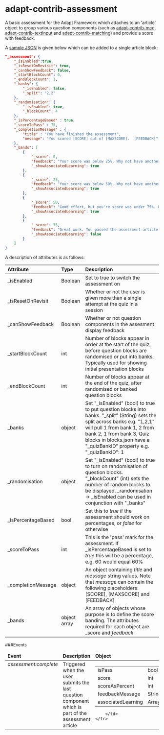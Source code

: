 adapt-contrib-assessment
========================

A basic assessment for the Adapt Framework which attaches to an 'article' object to group various question components (such as [adapt-contrib-mcq](https://github.com/adaptlearning/adapt-contrib-mcq), [adapt-contrib-textInput](https://github.com/adaptlearning/adapt-contrib-textInput) and [adapt-contrib-matching](https://github.com/adaptlearning/adapt-contrib-matching)) and provide a score with feedback.

A [sample JSON](https://github.com/cgkineo/adapt-contrib-assessment/blob/master/example.json) is given below which can be added to a single article block:

```json
"_assessment": {
    "_isEnabled":true,
    "_isResetOnRevisit": true,
    "_canShowFeedback": false,
    "_startBlockCount": 0,
    "_endBlockCount": 1,
    "_banks": {
        "_isEnabled": false,
        "_split": "2,2"
    },
    "_randomisation": {
        "_isEnabled": true,
        "_blockCount": 4
    },
    "_isPercentageBased" : true,
    "_scoreToPass" : 75,
    "_completionMessage" : {
        "title" : "You have finished the assessment",
        "message": "You scored [SCORE] out of [MAXSCORE].  [FEEDBACK]"
    },
    "_bands": [
        {
            "_score": 0,
            "feedback": "Your score was below 25%. Why not have another try? Below is a list of areas you might want to study first.",
            "_showAssociatedLearning": true
        },
        {
            "_score": 25,
            "feedback": "Your score was below 50%. Why not have another try? Below is a list of areas you might want to study first.",
            "_showAssociatedLearning": true
        },
        {
            "_score": 50,
            "feedback": "Good effort, but you're score was under 75%. Let's try again? Below is a list of areas you might want to study first.",
            "_showAssociatedLearning": true
        },
        {
            "_score": 75,
            "feedback": "Great work. You passed the assessment article quiz.",
            "_showAssociatedLearning": false
        }
    ]
}
```

A description of attributes is as follows:

| Attribute        | Type| Description|
| :------------ |:-------------|:-----|
| _isEnabled  | Boolean   | Set to true to switch the assessment on
| _isResetOnRevisit  | Boolean   | Whether or not the user is given more than a single attempt at the quiz in a session
| _canShowFeedback  | Boolean   | Whether or not question components in the assesment display feedback
| _startBlockCount  | int   | Number of blocks appear in order at the start of the quiz, before question blocks are randomised or put into banks. Typically used for showing initial presentation blocks |
| _endBlockCount    | int   | Number of blocks appear at the end of the quiz, after randomised or banked question blocks |
| _banks    |  object |  Set "_isEnabled" (bool) to true to put question blocks into banks. "_split" (String) sets the split across banks e.g. "1,2,1" will pull 1 from bank 1, 2 from bank 2, 1 from bank 3, Quiz blocks in blocks.json have a "_quizBankID" property e.g. "_quizBankID": 1 |
| _randomisation | object  | Set "_isEnabled" (bool) to true to turn on randomisation of question blocks. "_blockCount" (int) sets the number of random blocks to be displayed. _randomisation -> _isEnabled can be used in conjunction with "_banks" |
| _isPercentageBased        | bool |Set this to *true* if the assessment should work on percentages, or *false* for otherwise|
| _scoreToPass         | int      | This is the 'pass' mark for the assessment.  If _isPercentageBased is set to *true* this will be a percentage, e.g. 60 would equal 60% |
| _completionMessage            | object | An object containing *title* and *message* string values.  Note that *message* can contain the following placeholders: [SCORE], [MAXSCORE] and [FEEDBACK] |
| _bands          | object array | An array of objects whose purpose is to define the score banding.  The attributes required for each object are _score and *feedback*

###Events

<table>
    <thead>
        <td><b>Event</b></td>
        <td><b>Description</b></td>
        <td><b>Object</b></td>        
    </thead>
    <tr valign="top">
        <td><i>assessment:complete</i></td>
        <td>Triggered when the user submits the last question component which is part of the assessment article </td>
        <td>
            <table>
                <tr>
                    <td>isPass</td>
                    <td>bool</td>
                </tr>
                <tr>
                    <td>score</td>
                    <td>int</td>
                </tr>
                <tr>
                    <td>scoreAsPercent</td>
                    <td>int</td>
                </tr>
                <tr>
                    <td>feedbackMessage</td>
                    <td>String</td>
                </tr>
                <tr>
                    <td>associatedLearning</td>
                    <td>Array</td>
                </tr>
            </table>
        
        </td>        
    </tr>
</table>